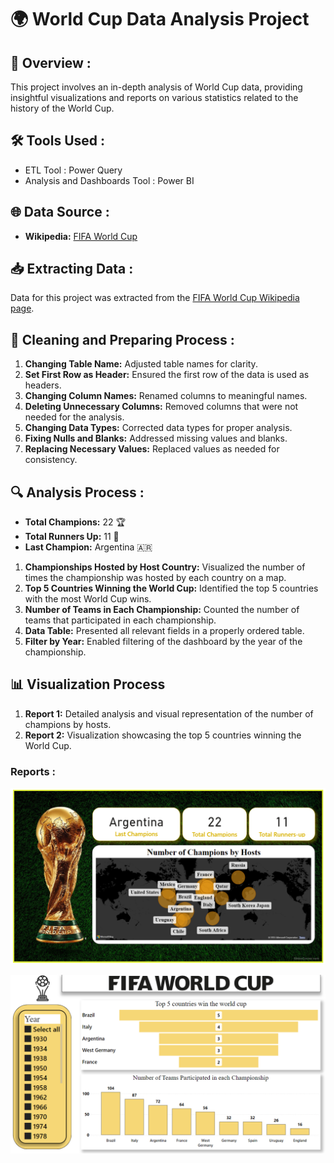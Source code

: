 # 🌍 World Cup Data Analysis Project

## 📝 Overview :

This project involves an in-depth analysis of World Cup data, providing insightful visualizations and reports on various statistics related to the history of the World Cup.

## 🛠️ Tools Used :
- ETL Tool : Power Query
- Analysis and Dashboards Tool : Power BI


## 🌐 Data Source :

- **Wikipedia:** [FIFA World Cup](https://en.wikipedia.org/wiki/FIFA_World_Cup)

## 📥 Extracting Data :

Data for this project was extracted from the [FIFA World Cup Wikipedia page](https://en.wikipedia.org/wiki/FIFA_World_Cup).

## 🧹 Cleaning and Preparing Process :

1. **Changing Table Name:** Adjusted table names for clarity.
2. **Set First Row as Header:** Ensured the first row of the data is used as headers.
3. **Changing Column Names:** Renamed columns to meaningful names.
4. **Deleting Unnecessary Columns:** Removed columns that were not needed for the analysis.
5. **Changing Data Types:** Corrected data types for proper analysis.
6. **Fixing Nulls and Blanks:** Addressed missing values and blanks.
7. **Replacing Necessary Values:** Replaced values as needed for consistency.

## 🔍 Analysis Process :

- **Total Champions:** 22 🏆
- **Total Runners Up:** 11 🥈
- **Last Champion:** Argentina 🇦🇷

1. **Championships Hosted by Host Country:** Visualized the number of times the championship was hosted by each country on a map.
2. **Top 5 Countries Winning the World Cup:** Identified the top 5 countries with the most World Cup wins.
3. **Number of Teams in Each Championship:** Counted the number of teams that participated in each championship.
4. **Data Table:** Presented all relevant fields in a properly ordered table.
5. **Filter by Year:** Enabled filtering of the dashboard by the year of the championship.

## 📊 Visualization Process
1. **Report 1:** Detailed analysis and visual representation of the number of champions by hosts.
2. **Report 2:** Visualization showcasing the top 5 countries winning the World Cup.

### Reports :

![Report 1](https://github.com/Raghad-El-Ghobashy/World-Cup-Data-Analysis/blob/main/Report%201.png)

![Report 2](https://github.com/Raghad-El-Ghobashy/World-Cup-Data-Analysis/blob/main/Report%202.png)
